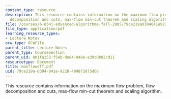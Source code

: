 ```yaml
---
content_type: resource
description: This resource contains information on the maximum flow problem, flow
  decomposition and cuts, max-flow min-cut theorem and scaling algorithm.
file: /courses/6-854j-advanced-algorithms-fall-2005/79ce219a0304041e9228499871075d66_maxflowdff.pdf
file_type: application/pdf
learning_resource_types:
- Lecture Notes
ocw_type: OCWFile
parent_title: Lecture Notes
parent_type: CourseSection
parent_uid: 801fa253-f5eb-de84-048e-e39c0b02cd11
resourcetype: Document
title: maxflowdff.pdf
uid: 79ce219a-0304-041e-9228-499871075d66
---
```

This resource contains information on the maximum flow problem, flow decomposition and cuts, max-flow min-cut theorem and scaling algorithm.

